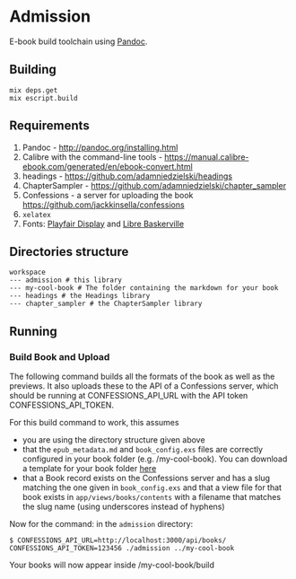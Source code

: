 # Admission

E-book build toolchain using [Pandoc](http://pandoc.org/).

## Building

```
mix deps.get
mix escript.build
```

## Requirements

1. Pandoc - http://pandoc.org/installing.html
2. Calibre with the command-line tools - https://manual.calibre-ebook.com/generated/en/ebook-convert.html
3. headings - https://github.com/adamniedzielski/headings
4. ChapterSampler - https://github.com/adamniedzielski/chapter_sampler
5. Confessions - a server for uploading the book https://github.com/jackkinsella/confessions
6. ```xelatex```
7. Fonts: [Playfair Display](https://www.fontsquirrel.com/fonts/playfair-display) and [Libre Baskerville](https://www.fontsquirrel.com/fonts/libre-baskerville)

## Directories structure

```
workspace
--- admission # this library
--- my-cool-book # The folder containing the markdown for your book
--- headings # the Headings library
--- chapter_sampler # the ChapterSampler library
```

## Running

### Build Book and Upload

The following command builds all the formats of the book as well as the previews. It also uploads these to the API of a Confessions server, which should be running at CONFESSIONS_API_URL with the API token CONFESSIONS_API_TOKEN.

For this build command to work, this assumes
* you are using the directory structure given above
* that the `epub_metadata.md` and `book_config.exs` files are correctly configured in your book folder (e.g. /my-cool-book). You can download a template for your book folder [here](https://github.com/adamniedzielski/test-book)
* that a Book record exists on the Confessions server and has a slug
  matching the one given in `book_config.exs` and that a view file for
that book exists in `app/views/books/contents` with a filename that matches the slug name (using
underscores instead of hyphens)

Now for the command: in the ```admission``` directory:

```
$ CONFESSIONS_API_URL=http://localhost:3000/api/books/ CONFESSIONS_API_TOKEN=123456 ./admission ../my-cool-book
```

Your books will now appear inside /my-cool-book/build
